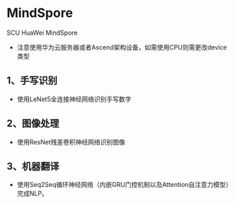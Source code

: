 # MindSpore
SCU HuaWei MindSpore 

- 注意使用华为云服务器或者Ascend架构设备，如需使用CPU则需更改device类型

## 1、手写识别
- 使用LeNet5全连接神经网络识别手写数字

## 2、图像处理
- 使用ResNet残差卷积神经网络识别图像

## 3、机器翻译
- 使用Seq2Seq循环神经网络（内嵌GRU门控机制以及Attention自注意力模型）完成NLP。
